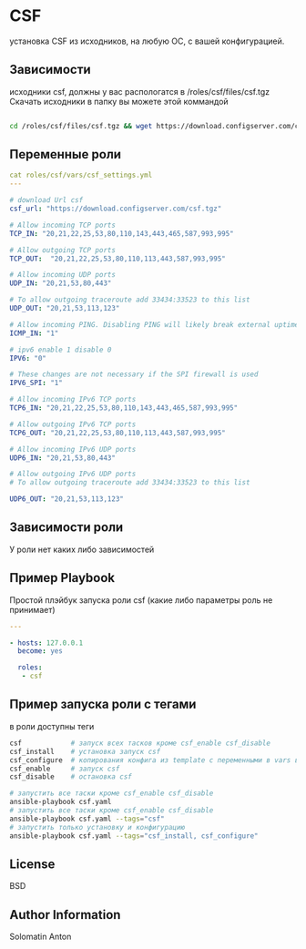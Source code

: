 CSF
=========

установка CSF из исходников, на любую ОС, с вашей конфигурацией.

Зависимости
------------

исходники csf, должны у вас распологатся в /roles/csf/files/csf.tgz
Скачать исходники в папку вы можете этой коммандой

```bash

cd /roles/csf/files/csf.tgz && wget https://download.configserver.com/csf.tgz

```

Переменные роли
---------------

```yaml
cat roles/csf/vars/csf_settings.yml
---

# download Url csf
csf_url: "https://download.configserver.com/csf.tgz"

# Allow incoming TCP ports
TCP_IN: "20,21,22,25,53,80,110,143,443,465,587,993,995"

# Allow outgoing TCP ports
TCP_OUT:  "20,21,22,25,53,80,110,113,443,587,993,995"

# Allow incoming UDP ports
UDP_IN: "20,21,53,80,443"

# To allow outgoing traceroute add 33434:33523 to this list
UDP_OUT: "20,21,53,113,123"

# Allow incoming PING. Disabling PING will likely break external uptime
ICMP_IN: "1"

# ipv6 enable 1 disable 0
IPV6: "0"

# These changes are not necessary if the SPI firewall is used
IPV6_SPI: "1"

# Allow incoming IPv6 TCP ports
TCP6_IN: "20,21,22,25,53,80,110,143,443,465,587,993,995"

# Allow outgoing IPv6 TCP ports
TCP6_OUT: "20,21,22,25,53,80,110,113,443,587,993,995"

# Allow incoming IPv6 UDP ports
UDP6_IN: "20,21,53,80,443"

# Allow outgoing IPv6 UDP ports
# To allow outgoing traceroute add 33434:33523 to this list

UDP6_OUT: "20,21,53,113,123"

```

Зависимости роли
----------------

У роли нет каких либо зависимостей

Пример Playbook
----------------

Простой плэйбук запуска роли csf (какие либо параметры роль не принимает)

```yaml
---

- hosts: 127.0.0.1
  become: yes

  roles:
   - csf
```


Пример запуска роли с тегами
----------------------------

в роли доступны теги

```bash
csf            # запуск всех тасков кроме csf_enable csf_disable
csf_install    # установка запуск csf
csf_configure  # копирования конфига из template с переменными в vars в директорию csf, перезапуск csf
csf_enable     # запуск csf
csf_disable    # остановка csf
```

```bash
# запустить все таски кроме csf_enable csf_disable
ansible-playbook csf.yaml
# запустить все таски кроме csf_enable csf_disable
ansible-playbook csf.yaml --tags="csf"
# запустить только установку и конфигурацию
ansible-playbook csf.yaml --tags="csf_install, csf_configure"
```

License
-------

BSD

Author Information
------------------

Solomatin Anton
